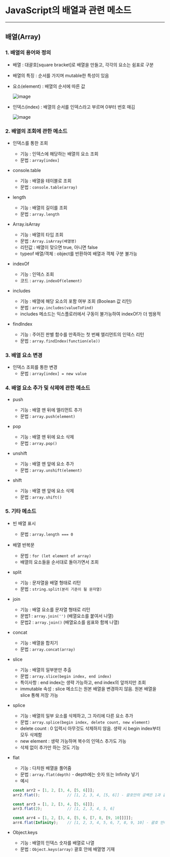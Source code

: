 # JavaScript의 배열과 관련 메소드

***

## 배열(Array)

### 1. 배열의 용어와 정의

- 배열 : 대괄호[square bracket]로 배열을 만들고, 각각의 요소는 쉼표로 구분

- 배열의 특징 : 순서를 가지며 mutable한 특성이 있음

- 요소(element) : 배열의 순서에 따른 값

  ![image](https://user-images.githubusercontent.com/80403988/121210725-dd757e80-c8b6-11eb-8be4-190062d2d338.png)

- 인덱스(index) : 배열의 순서를 인덱스라고 부르며 0부터 번호 매김

  ![image](https://user-images.githubusercontent.com/80403988/121210765-e6665000-c8b6-11eb-96e6-c6d7e88057e5.png)

### 2. 배열의 조회에 관한 메소드

- 인덱스를 통한 조회
  - 기능 : 인덱스에 해당하는 배열의 요소 조회
  - 문법 : ```array[index]```

- console.table
  - 기능 : 배열을 테이블로 조회
  - 문법 : ```console.table(array)```

- length
  - 기능 : 배열의 길이를 조회
  - 문법 : ```array.length```

- Array.isArray
  - 기능 : 배열의 타입 조회
  - 문법 : ```Array.isArray(배열명)```
  - 리턴값 : 배열이 맞으면 true, 아니면 false
  - typeof 배열/객체 : object를 반환하여 배열과 객체 구분 불가능

- indexOf
  - 기능 : 인덱스 조회
  - 코드 : ```array.indexOf(element)```

- includes
  - 기능 : 배열에 해당 요소의 포함 여부 조회 (Boolean 값 리턴)
  - 분법 : ```array.includes(valueToFind)```
  - includes 메소드는 익스플로러에서 구동이 불가능하여 indexOf가 더 범용적

- findIndex
  - 기능 : 주어진 판별 함수를 만족하는 첫 번째 엘리먼트의 인덱스 리턴
  - 문법 : ```array.findIndex(function(ele))```

### 3. 배열 요소 변경

- 인덱스 조회를 통한 변경
  - 문법 : ```array[index] = new value```

### 4. 배열 요소 추가 및 삭제에 관한 메소드

- push
  - 기능 : 배열 맨 뒤에 엘리먼트 추가
  - 문법 : ```array.push(element)```

- pop
  - 기능 : 배열 맨 뒤에 요소 삭제
  - 문법 : ```array.pop()```

- unshift
  - 기능 : 배열 맨 앞에 요소 추가
  - 문법 : ```array.unshift(element)```

- shift
  - 기능 : 배열 맨 앞에 요소 삭제
  - 문법 : ```array.shift()```

### 5. 기타 메소드

- 빈 배열 표시
  - 문법 : ```array.length === 0```

- 배열 반복문
  - 문법 : ```for (let element of array)```
  - 배열의 요소들을 순서대로 돌아가면서 조회

- split
  - 기능 : 문자열을 배열 형태로 리턴
  - 문법 : ```string.split(분리 기준이 될 문자열)```

- join
  - 기능 : 배열 요소를 문자열 형태로 리턴
  - 문법1 : ```array.join('')``` (배열요소를 붙여서 나열)
  - 문법2 : ```array.join()``` (배열요소를 쉼표와 함께 나열)

- concat
  - 기능 : 배열을 합치기
  - 문법 : ```array.concat(array)```

- slice
  - 기능 : 배열의 일부분만 추출
  - 문법 : ```array.slice(begin index, end index)```
  - 특이사항 : end index는 생략 가능하고, end index의 앞까지만 조회
  - immutable 속성 : slice 메소드는 원본 배열을 변경하지 않음. 원본 배열을 slice 통해 저장 가능

- splice
  - 기능 : 배열의 일부 요소를 삭제하고, 그 자리에 다른 요소 추가
  - 문법 : ```array.splice(begin index, delete count, new element)```
  - delete count : 0 입력시 아무것도 삭제하지 않음. 생략 시 begin index부터 모두 삭제함
  - new element : 생략 가능하며 복수의 인덱스 추가도 가능
  - 삭제 없이 추가만 하는 것도 기능

- flat
  - 기능 : 다차원 배열을 풀어줌
  - 문법 : ```array.flat(depth)``` - depth에는 숫자 또는 Infinity 넣기
  - 예시
  ```js
  const arr2 = [1, 2, [3, 4, [5, 6]]];
  arr2.flat();            // [1, 2, 3, 4, [5, 6]] - 괄호안의 공백은 1과 같음

  const arr3 = [1, 2, [3, 4, [5, 6]]];
  arr3.flat(2);           // [1, 2, 3, 4, 5, 6]

  const arr4 = [1, 2, [3, 4, [5, 6, [7, 8, [9, 10]]]]];
  arr4.flat(Infinity);    // [1, 2, 3, 4, 5, 6, 7, 8, 9, 10] - 괄호 안에 Infinity 입력시 고차원 배열 모두 풀어줌
  ```

- Object.keys
  - 기능 : 배열의 인덱스 숫자를 배열로 나열
  - 문법 : ```Object.keys(array)``` 괄호 안에 배열명 기재
